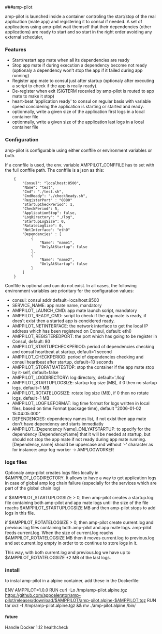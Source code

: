 ###amp-pilot

amp-pilot is launched inside a container controling the start/stop of the real application (mate app) and registering it to consul if needed.
A set of applications using amp-pilot wait themself that their dependencies (other applications) are ready to start and so start in the right order avoiding any external scheduler, 


### Features

 * Start/restart app mate when all its dependencies are ready
 * Stop app mate if during execution a dependency become not ready (optionaly a dependency won't stop the app if it failed during app running)
 * Register app mate to consul just after startup (optionaly after executing a script to check if the app is really ready).
 * De-register when exit (SIGTERM recevied by amp-pilot is routed to app mate to make it stop)
 * heart-beat 'application ready' to consul on regular basis with variable speed concidering the application is starting or started and ready.
 * optionnally, write a given size of the application first logs in a local container file
 * optionnally, write a given size of the application last logs in a local container file


### Configuration

amp-pilot is configurable using either conffile or environment variables or both.


If a connfile is used, the env. variable AMPPILOT_CONFFILE has to set with the full conffile path. The conffile is a json as this:

```
    {
        "Consul": "localhost:8500",
        "Name": "test",
        "Cmd": "./test.sh",
        "CmdReady": "./checkReady.sh",
        "RegisterPort" : "8080"
        "StartupCheckPeriod": 1,
        "CheckPeriod": 5,
        "ApplicationStop": false,
        "LogDirectory": "./log",
        "StartupLogSize": 0,
        "RotateLogSize": 0,
        "NetInterface": "eth0"
        "Dependencies" : [
            {
                "Name": "name1",
                "OnlyAtStartup": false
            },
            {
                "Name": "name2",
                "OnlyAtStartup": false                
            }
        ]
    }
```

Conffile is optional and can do not exist. In all cases, the following environment variables are prioritary for the configuration values:

 * consul: consul addr default=localhost:8500
 * SERVICE_NAME: app mate name, mandatory
 * AMPPILOT_LAUNCH_CMD: app mate launch script, mandatory
 * AMPPILOT_READY_CMD: script to check if the app mate is ready, if does't exist then a started app is concidered ready.
 * AMPPILOT_NETINTERFACE: the network interface to get the local IP address which has been registered on Consul, default: eth0
 * AMPPILOT_REGISTEREDPORT: the port which has going to be register in Consul, default: 80
 * AMPPILOT_STARTUPCHECKPERIOD: period of dependencies checking and consul heartbeat at startup, default=1 second
 * AMPPILOT_CHECKPERIOD: period of dependencies checking and consul heartbeat after startup, default=10 seconds
 * AMPPILOT_STOPATMATESTOP: stop the container if the app mate stop by it-self, default=false
 * AMPPILOT_LOGDIRECTORY: log directory, default='./log'
 * AMPPILOT_STARTUPLOGSIZE: startup log size (MB), if 0 then no startup logs, default=1 MB
 * AMPPILOT_ROTATELOGSIZE: rotate log size (MB), if 0 then no rotate logs, default=1 MB
 * AMPPILOT_LOGFILEFORMAT: log time format for logs written in local files, based on time.Format (package time), default "2006-01-02 15:04:05.000"
 * DEPENDENCIES: dependency names list, if not exist then app mate don't have dependency and starts immediatly
 * AMPPILOT_[Dependency Name]_ONLYATSTARTUP: to specify for the dependency [DependencyName] that it will be needed at startup, but should not stop the app mate if not ready during app mate running. [Dependency_name] should be uppercase and without '-' character as for instance: amp-log-worker -> AMPLOGWORKER


 ### logs files

 
 Optionaly amp-pilot creates logs files locally in $AMPPILOT_LOGDIRECTORY. It allows to have a way to get application logs in case of global amp log chain failure (especially for the services which are part of the global chain log)

 if $AMPPILOT_STARTUPLOGSIZE > 0, then amp-pilot creates a startup.log file containing both amp-pilot and app mate logs until the size of the file reachs $AMPPILOT_STARTUPLOGSIZE MB and then amp-pilot stops to add logs in this file.


if $AMPPILOT_ROTATELOGSIZE > 0, then amp-pilot create current.log and previous.log files containing both amp-pilot and app mate logs. amp-pilot feeds current.log. When the size of current.log reachs $AMPPILOT_ROTATELOGSIZE MB then it moves current.log to previous.log and set current.log empty in order to to continue to store logs in it.

This way, with both current.log and previous.log we have up to $AMPPILOT_ROTATELOGSIZE *2 MB of the last logs.




### install

to instal amp-pilot in a alpine container, add these in the Dockerfile:


ENV AMPPILOT=1.0.0
RUN curl -Lo /tmp/amp-pilot.alpine.tgz https://github.com/appcelerator/amp-pilot/releases/download/$AMPPILOT/amp-pilot.alpine-$AMPPILOT.tgz
RUN tar xvz -f /tmp/amp-pilot.alpine.tgz && mv ./amp-pilot.alpine /bin/


#### future

Handle Docker 1.12 healthcheck 

